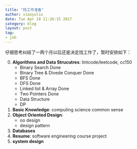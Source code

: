 ```yaml
---
title: "找工作准备"
author: xiaoyuliu
date: Tue Apr 18 11:26:15 2017
category: blog
layout: post
tag:
- job
---
```


仔细思考纠结了一两个月以后还是决定找工作了，暂时安排如下：

0. **Algorithms and Data Strucutres**: lintcode/leetcode, cc150
    - Binary Search <span class="evidence">Done</span>
    - Binary Tree & Divede Conquer <span class="evidence">Done</span>
    - BFS <span class="evidence">Done</span>
    - DFS <span class="evidence">Done</span>
    - Linked list & Array <span class="evidence">Done</span>
    - Two Pointers <span class="evidence">Done</span>
    - Data Structure
    - DP
1. **Basic Knowledge**: computing science common sense
2. **Object Oriented Design**: 
    - oo design
    - design pattern
3. **Databases**
4. **Resume**: software engineering course project
5. **system design**